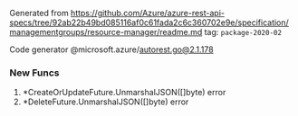 Generated from https://github.com/Azure/azure-rest-api-specs/tree/92ab22b49bd085116af0c61fada2c6c360702e9e/specification/managementgroups/resource-manager/readme.md tag: `package-2020-02`

Code generator @microsoft.azure/autorest.go@2.1.178


### New Funcs

1. *CreateOrUpdateFuture.UnmarshalJSON([]byte) error
1. *DeleteFuture.UnmarshalJSON([]byte) error
